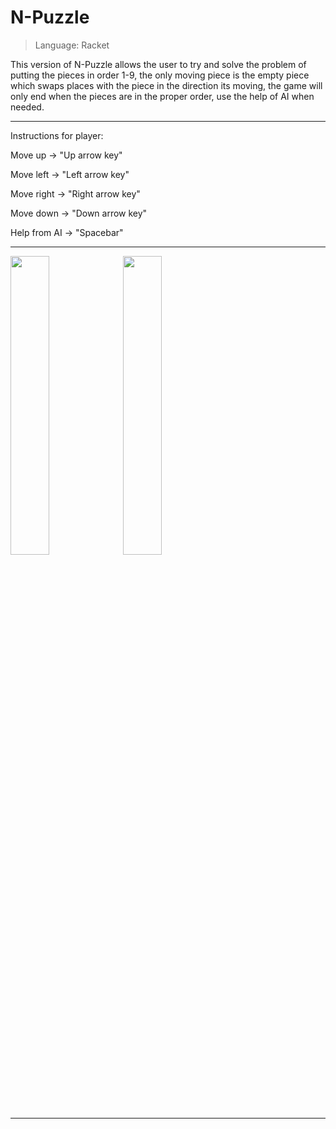 # N-Puzzle
> Language: Racket 

This version of N-Puzzle allows the user to try and solve the problem of putting the pieces in order 1-9,
the only moving piece is the empty piece which swaps places with the piece in the direction its moving, the game
will only end when the pieces are in the proper order, use the help of AI when needed.

________________________________________________________________________________
Instructions for player:

Move up -> "Up arrow key"

Move left -> "Left arrow key"

Move right -> "Right arrow key"

Move down -> "Down arrow key"

Help from AI -> "Spacebar" 
________________________________________________________________________________
<img src="https://github.com/user-attachments/assets/8fea330a-60fd-4402-bf4f-2a5828c6c741" width=35% height=35%>

<img src="https://github.com/user-attachments/assets/47db1a0b-5615-4833-830c-b6b678b3f043" width=35% height=35%>

________________________________________________________________________________
